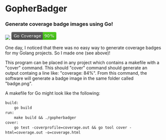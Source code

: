 # GopherBadger
### Generate coverage badge images using Go!

<img src="https://ci.jpoles1.com/api/badges/jpoles1/gopherbadger/status.svg" height="25"/>     <img src="https://raw.githubusercontent.com/jpoles1/gopherbadger/master/coverage_badge.png" height="25"/>

One day, I noticed that there was no easy way to generate coverage badges for my Golang projects. So I made one (see above)! 

This program can be placed in any project which contains a makefile with a "cover" command. This should "cover" command should generate an output containg a line like: "coverage: 84%". From this command, the software will generate a badge image in the same folder called "badge.png".

A makefile for Go might look like the following:

```
build:
	go build
run:
	make build && ./gopherbadger
cover:
	go test -coverprofile=coverage.out && go tool cover -html=coverage.out -o=coverage.html
```
